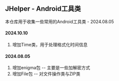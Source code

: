 ## JHelper - Android工具类
本仓库用于收集一些常用的Android工具类 - 2024.08.05

#### 2024.10.10

1. 增加Time类，用于处理格式化时间信息

#### 2024.08.05

1. 增加enigma包 -- 主要是一些加解密方式
2. 增加File包 -- 对文件操作类与ZIP类